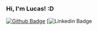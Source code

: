 ### Hi, I'm Lucas! :D

[![Github Badge](https://img.shields.io/badge/-Github-000?style=flat-square&logo=Github&logoColor=white&link=https://github.com/lucasteles45)](https://github.com/lucasteles45)
[![Linkedin Badge](https://img.shields.io/badge/-LinkedIn-blue?style=flat-square&logo=Linkedin&logoColor=white&link=https://www.linkedin.com/in/lucas-silva-teles-0071881bb/)
<!--
**lucasteles45/lucasteles45** is a ✨ _special_ ✨ repository because its `README.md` (this file) appears on your GitHub profile.

### About me 
I'm a {frontend} developer and technical instructor at [@treinaweb](https://www.impacta.edu.br/).

- [Courses](https://www.treinaweb.com.br/cursos-online?q=fagner+pinheiro) 👨🏼‍🏫 - It's are technical courses on many technologies, such as Django, Flask, Python, Kotlin, Flutter, Dart, Git and more
- [Blog](https://www.treinaweb.com.br/blog/author/fagner-pinheiro/) ✍🏼 - I'm write about many things.
- [Website](https://fagnerpsantos.dev/) 💻 - Working on it.

- [CV]() 👨🏼‍🏫 - It's are technical courses on many technologies, such as Django, Flask, Python, Kotlin, Flutter, Dart, Git and more
- [Blog]() ✍🏼 - I'm write about many things.
- [Website]() 💻 - Working on it.
